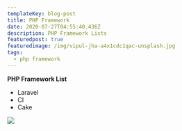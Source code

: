 ```yaml
---
templateKey: blog-post
title: PHP Framework
date: 2020-07-27T04:55:40.436Z
description: PHP Framework Lists
featuredpost: true
featuredimage: /img/vipul-jha-a4x1cdc1qac-unsplash.jpg
tags:
  - php framework
---
```

**PHP Framework List**

* Laravel
* CI
* Cake

![](/img/vipul-jha-a4x1cdc1qac-unsplash.jpg)
